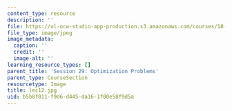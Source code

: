 ```yaml
---
content_type: resource
description: ''
file: https://ol-ocw-studio-app-production.s3.amazonaws.com/courses/18-01sc-single-variable-calculus-fall-2010/b5b8f011f9d6d445da161f00e58f9d5a_lec12.jpg
file_type: image/jpeg
image_metadata:
  caption: ''
  credit: ''
  image-alt: ''
learning_resource_types: []
parent_title: 'Session 29: Optimization Problems'
parent_type: CourseSection
resourcetype: Image
title: lec12.jpg
uid: b5b8f011-f9d6-d445-da16-1f00e58f9d5a
---
```

